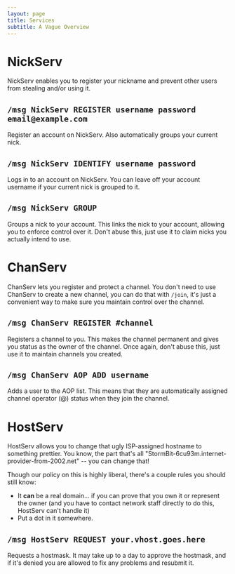 ```yaml
---
layout: page
title: Services
subtitle: A Vague Overview
---
```


# NickServ #
NickServ enables you to register your nickname and prevent other users from stealing and/or using it.

## `/msg NickServ REGISTER username password email@example.com` ##
Register an account on NickServ. Also automatically groups your current nick.

## `/msg NickServ IDENTIFY username password` ##
Logs in to an account on NickServ.  You can leave off your account username if your current nick is
  grouped to it.

## `/msg NickServ GROUP` ##
Groups a nick to your account.  This links the nick to your account, allowing you to enforce control
  over it.  Don't abuse this, just use it to claim nicks you actually intend to use.


# ChanServ #
ChanServ lets you register and protect a channel.  You don't need to use ChanServ to create a new
  channel, you can do that with `/join`, it's just a convenient way to make sure you maintain control
  over the channel.

## `/msg ChanServ REGISTER #channel` ##
Registers a channel to you.  This makes the channel permanent and gives you status as the owner of
  the channel.  Once again, don't abuse this, just use it to maintain channels you created.

## `/msg ChanServ AOP ADD username` ##
Adds a user to the AOP list.  This means that they are automatically assigned channel operator (@)
  status when they join the channel.

# HostServ #
HostServ allows you to change that ugly ISP-assigned hostname to something prettier.  You know, the
  part that's all "StormBit-6cu93m.internet-provider-from-2002.net" -- you can change that!

  Though our policy on this is highly liberal, there's a couple rules you should still know:

 * It **can** be a real domain... if you can prove that you own it or represent the owner (and you
   have to contact network staff directly to do this, HostServ can't handle it)
 * Put a dot in it somewhere.

## `/msg HostServ REQUEST your.vhost.goes.here` ##
Requests a hostmask.  It may take up to a day to approve the hostmask, and if it's denied you are
  allowed to fix any problems and resubmit it.
